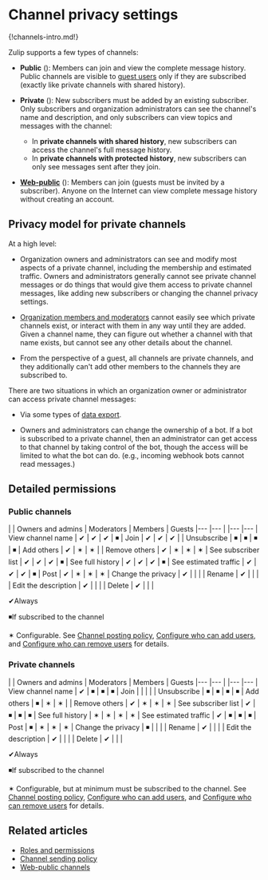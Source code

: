 # Channel privacy settings

{!channels-intro.md!}

Zulip supports a few types of channels:

* **Public** (<i class="zulip-icon zulip-icon-hashtag"></i>):
  Members can join and view the complete message history.
  Public channels are visible to [guest users](/help/guest-users)
  only if they are subscribed (exactly like private channels with
  shared history).

* **Private** (<i class="zulip-icon zulip-icon-lock"></i>):
  New subscribers must be added by an existing subscriber. Only subscribers
  and organization administrators can see the channel's name and description,
  and only subscribers can view topics and messages with the channel:
    * In **private channels with shared history**, new subscribers can
    access the channel's full message history.
    * In **private channels with protected history**, new subscribers
    can only see messages sent after they join.

* [**Web-public**](/help/public-access-option) (<i class="zulip-icon
  zulip-icon-globe"></i>): Members can join (guests must be invited by a
  subscriber). Anyone on the Internet can view complete message history without
  creating an account.

## Privacy model for private channels

At a high level:

* Organization owners and administrators can see and modify most
  aspects of a private channel, including the membership and estimated
  traffic. Owners and administrators generally cannot see private
  channel messages or do things that would give them access to private
  channel messages, like adding new subscribers or changing the channel
  privacy settings.

* [Organization members and moderators](/help/roles-and-permissions)
  cannot easily see which private channels exist, or interact with them
  in any way until they are added.  Given a channel name, they can
  figure out whether a channel with that name exists, but cannot see
  any other details about the channel.

* From the perspective of a guest, all channels are private channels,
  and they additionally can't add other members to the channels they
  are subscribed to.

There are two situations in which an organization owner or
administrator can access private channel messages:

* Via some types of [data export](/help/export-your-organization).

* Owners and administrators can change the ownership of a bot. If a
  bot is subscribed to a private channel, then an administrator can get
  access to that channel by taking control of the bot, though the
  access will be limited to what the bot can do. (e.g., incoming
  webhook bots cannot read messages.)

## Detailed permissions

### Public channels

<div class="centered_table"></div>
|                       | Owners and admins | Moderators | Members   | Guests
|---                    |---                |            |---        |---
| View channel name     | &#10004;          | &#10004;   | &#10004;  | &#9726;
| Join                  | &#10004;          | &#10004;   | &#10004;  |
| Unsubscribe           | &#9726;           | &#9726;    | &#9726;   | &#9726;
| Add others            | &#10004;          | &#10038;   | &#10038;  |
| Remove others         | &#10004;          | &#10038;   | &#10038;  | &#10038;
| See subscriber list   | &#10004;          | &#10004;   | &#10004;  | &#9726;
| See full history      | &#10004;          | &#10004;   | &#10004;  | &#9726;
| See estimated traffic | &#10004;          | &#10004;   | &#10004;  | &#9726;
| Post                  | &#10004;          | &#10038;   | &#10038;  | &#10038;
| Change the privacy    | &#10004;          |            |           |
| Rename                | &#10004;          |            |           |
| Edit the description  | &#10004;          |            |           |
| Delete                | &#10004;          |            |           |

<span class="legend_symbol">&#10004;</span><span class="legend_label">Always</span>

<span class="legend_symbol">&#9726;</span><span class="legend_label">If subscribed to the channel</span>

<span class="legend_symbol">&#10038;</span>
<span class="legend_label">
Configurable. See [Channel posting policy](/help/channel-posting-policy),
[Configure who can add users][add-users], and
[Configure who can remove users][remove-users]
for details.
</span>

### Private channels

<div class="centered_table"></div>
|                       | Owners and admins | Moderators | Members   | Guests
|---                    |---                |            |---        |---
| View channel name     | &#10004;          | &#9726;    | &#9726;   | &#9726;
| Join                  |                   |            |           |
| Unsubscribe           | &#9726;           | &#9726;    | &#9726;   | &#9726;
| Add others            | &#9726;           | &#10038;   | &#10038;  |
| Remove others         | &#10004;          | &#10038;   | &#10038;  | &#10038;
| See subscriber list   | &#10004;          | &#9726;    | &#9726;   | &#9726;
| See full history      | &#10038;          | &#10038;   | &#10038;  | &#10038;
| See estimated traffic | &#10004;          | &#9726;    | &#9726;   | &#9726;
| Post                  | &#9726;           | &#10038;   | &#10038;  | &#10038;
| Change the privacy    | &#9726;           |            |           |
| Rename                | &#10004;          |            |           |
| Edit the description  | &#10004;          |            |           |
| Delete                | &#10004;          |            |           |

<span class="legend_symbol">&#10004;</span><span class="legend_label">Always</span>

<span class="legend_symbol">&#9726;</span><span class="legend_label">If subscribed to the channel</span>

<span class="legend_symbol">&#10038;</span>
<span class="legend_label">
Configurable, but at minimum must be subscribed to the channel.
See [Channel posting policy](/help/channel-posting-policy),
[Configure who can add users][add-users], and
[Configure who can remove users][remove-users]
for details.
</span>

## Related articles

* [Roles and permissions](/help/roles-and-permissions)
* [Channel sending policy](/help/channel-posting-policy)
* [Web-public channels](/help/public-access-option)

[add-users]: /help/configure-who-can-invite-to-channels#configure-who-can-add-users
[remove-users]: /help/configure-who-can-invite-to-channels#configure-who-can-remove-users
